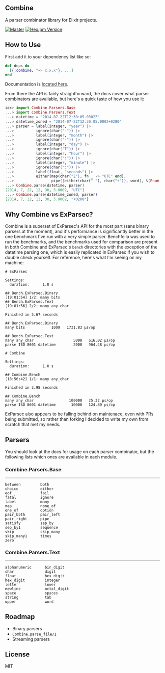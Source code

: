 ## Combine

A parser combinator library for Elixir projects.

[![Master](https://travis-ci.org/bitwalker/combine.svg?branch=master)](https://travis-ci.org/bitwalker/combine)
[![Hex.pm Version](http://img.shields.io/hexpm/v/combine.svg?style=flat)](https://hex.pm/packages/combine)

## How to Use

First add it to your dependency list like so:

```elixir
def deps do
  [{:combine, "~> x.x.x"}, ...]
end
```

Documentation is [located here](http://hexdocs.pm/combine/0.2.0/).

From there the API is fairly straightforward, the docs cover what
parser combinators are available, but here's a quick taste of how you
use it:

```elixir
iex> import Combine.Parsers.Base
...> import Combine.Parsers.Text
...> datetime = "2014-07-22T12:30:05.0002Z"
...> datetime_zoned = "2014-07-22T12:30:05.0002+0200"
...> parser = label(integer, "year") |>
...>          ignore(char("-")) |>
...>          label(integer, "month") |>
...>          ignore(char("-")) |>
...>          label(integer, "day") |>
...>          ignore(char("T")) |>
...>          label(integer, "hour") |>
...>          ignore(char(":")) |>
...>          label(integer, "minute") |>
...>          ignore(char(":")) |>
...>          label(float, "seconds") |>
...>          either(map(char("Z"), fn _ -> "UTC" end),
...>                 pipe([either(char("-"), char("+")), word], &(Enum.join(&1))))
...> Combine.parse(datetime, parser)
[2014, 7, 22, 12, 30, 5.0002, "UTC"]
...> Combine.parse(datetime_zoned, parser)
[2014, 7, 22, 12, 30, 5.0002, "+0200"]
```

## Why Combine vs ExParsec?

Combine is a superset of ExParsec's API for the most part (sans binary parsers at the moment),
and it's performance is significantly better in the one benchmark I've run with a very simple
parser. Benchfella was used to run the benchmarks, and the benchmarks used for comparison are
present in both Combine and ExParsec's `bench` directories with the exception of the datetime
parsing one, which is easily replicated in ExParsec if you wish to double check yourself.
For reference, here's what I'm seeing on my machine:

```
# ExParsec

Settings:
  duration:      1.0 s

## Bench.ExParsec.Binary
[19:01:54] 1/2: many bits
## Bench.ExParsec.Text
[19:01:56] 2/2: many any_char

Finished in 5.67 seconds

## Bench.ExParsec.Binary
many bits            1000   1731.83 µs/op

## Bench.ExParsec.Text
many any_char                  5000   616.02 µs/op
parse ISO 8601 datetime        2000   964.48 µs/op

# Combine

Settings:
  duration:      1.0 s

## Combine.Bench
[18:56:42] 1/1: many any_char

Finished in 2.98 seconds

## Combine.Bench
many any_char                100000   25.32 µs/op
parse ISO 8601 datetime       10000   124.89 µs/op
```

ExParsec also appears to be falling behind on maintenace, even with PRs being submitted,
so rather than forking I decided to write my own from scratch that met my needs.

## Parsers

You should look at the docs for usage on each parser combinator, but the following
lists which ones are available in each module.

### Combine.Parsers.Base
--------
```
between         both
choice          either
eof             fail
fatal           ignore
label           many
map             none_of
one_of          option
pair_both       pair_left
pair_right      pipe
satisfy         sep_by
sep_by1         sequence
skip            skip_many
skip_many1      times
zero
```

### Combine.Parsers.Text
--------
```
alphanumeric      bin_digit
char              digit
float             hex_digit
hex_digit         integer
letter            lower
newline           octal_digit
space             spaces
string            tab
upper             word
```

## Roadmap

- Binary parsers
- `Combine.parse_file/1`
- Streaming parsers

## License

MIT
